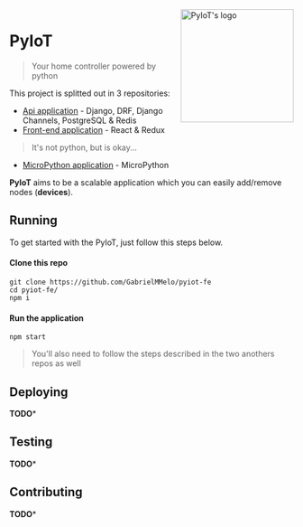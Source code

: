 <img align="right" width="200" height="200" src="https://github.com/GabrielMMelo/pyiot-api/blob/master/docs/logo.png" alt="PyIoT's logo">


# PyIoT
> Your home controller powered by python

This project is splitted out in 3 repositories:
- [Api application](https://github.com/GabrielMMelo/pyiot-api.git) - Django, DRF, Django Channels, PostgreSQL & Redis 
- [Front-end application](https://github.com/GabrielMMelo/pyiot-fe.git) - React & Redux
> It's not python, but is okay...
- [MicroPython application](https://github.com/GabrielMMelo/pyiot-mp.git) - MicroPython

**PyIoT** aims to be a scalable application which you can easily add/remove nodes (**devices**).

## Running

To get started with the PyIoT, just follow this steps below.

#### Clone this repo
```shell
git clone https://github.com/GabrielMMelo/pyiot-fe
cd pyiot-fe/
npm i
```

#### Run the application
```shell
npm start
```

> You'll also need to follow the steps described in the two anothers repos as well

## Deploying
**TODO***

## Testing
**TODO***

## Contributing
**TODO***
